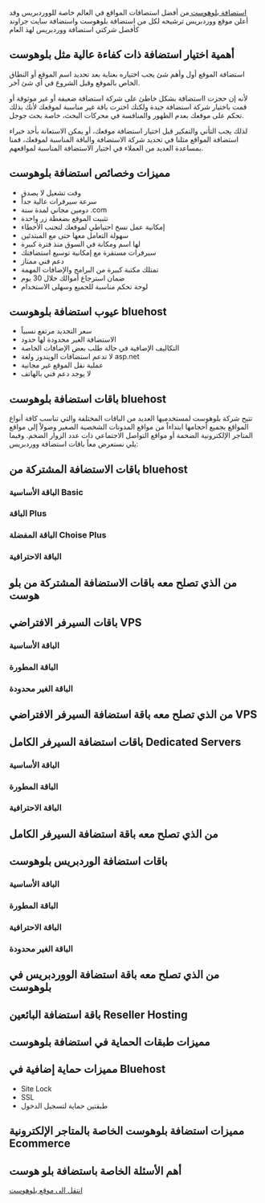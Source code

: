 [استضافة بلوهوست ](https://dekkah.com/offer/bluehost) من أفضل استضافات المواقع في العالم خاصة للووردبريس وقد أعلن موقع ووردبريس ترشيحه لكل من استضافة بلوهوست واستضافة سايت جراوند كأفضل شركتي استضافة ووردبريس لهذ العام
## أهمية اختيار استضافة ذات كفاءة عالية مثل بلوهوست
استضافة الموقع أول وأهم شئ يجب اختياره بعناية بعد تحديد اسم الموقع أو النطاق الخاص بالموقع وقبل الشروع في أي شئ آخر.

لأنه إن حجزت ااستضافة بشكل خاطئ على شركة استضافة ضعيفة أو غير موثوقة أو قمت باختيار شركة استضافة جيدة ولكنك اخترت باقة غير مناسبة لموقعك لأنك بذلك تحكم على موقعك بعدم الظهور والمنافسة في محركات البحث، خاصة بحث جوجل.

لذلك يجب التأني والتفكير قبل اختيار استضافة موقعك، أو يمكن الاستعانة بأحد خبراء استضافة المواقع مثلنا في تحديد شركة الاستضافة والباقة المناسبة لموقعك، قمنا بمساعدة العديد من العملاء في اختيار الاستضافة المناسبة لمواقعهم.
## مميزات وخصائص استضافة بلوهوست
- وقت تشغيل لا يصدق
- سرعة سيرفرات عالية جداً
- دومين مجاني لمدة سنة .com
- تثبيت الموقع بضغطة زر واحدة
- إمكانية عمل نسخ احتياطي لموقعك لتجنب الأخطاء
- سهولة التعامل معها حتى مع المبتدئين
- لها اسم ومكانة في السوق منذ فترة كبيرة
- سيرفرات مستقرة مع إمكانية توسيع استضافتك
- دعم فني ممتاز
- تمتلك مكتبة كبيرة من البرامج والإضافات المهمة
- ضمان استرجاع أموالك خلال 30 يوم
- لوحة تحكم مناسبة للجميع وسهلى الاستخدام
## عيوب استضافة بلوهوست bluehost
- سعر التجديد مرتفع نسبياً
- الاستضافة الغير محدودة لها حدود
- التكاليف الإضافية في حالة طلب بعض الإضافات الخاصة
- لا تدعم استضافات الويندوز ولغة asp.net
- عملية نقل الموقع غير مجانية
- لا يوجد دعم فني بالهاتف
## باقات استضافة بلوهوست bluehost
تتيح شركة بلوهوست لمستخدميها العديد من الباقات المختلفة والتي تناسب كافة أنواع المواقع بجميع أحجامها ابتداءاً من مواقع المدونات الشخصية الصغير وصولاً إلى مواقع المتاجر الإلكترونية الضخمة أو مواقع التواصل الاجتماعي ذات عدد الزوار الضخم.
وفيما يلي نستعرض معاً باقات استضافة ووردبريس:
## باقات الاستضافة المشتركة من bluehost
### الباقة الأساسية Basic
### الباقة Plus
###  الباقة المفضلة Choise Plus
### الباقة الاحترافية 
## من الذي تصلح معه باقات الاستضافة المشتركة من بلو هوست
##  باقات السيرفر الافتراضي VPS
### الباقة الأساسية
### الباقة المطورة
### الباقة الغير محدودة
## من الذي تصلح معه باقة استضافة السيرفر الافتراضي VPS
## باقات استضافة السيرفر الكامل Dedicated Servers
### الباقة الأساسية
### الباقة المطورة
### الباقة الاحترافية
## من الذي تصلح معه باقة استضافة السيرفر الكامل
## باقات استضافة الوردبريس بلوهوست
### الباقة الأساسية
### الباقة المطورة
### الباقة الاحترافية
### الباقة الغير محدودة
## من الذي تصلح معه باقة استضافة الووردبريس في بلوهوست
## باقة استضافة البائعين Reseller Hosting
## مميزات طبقات الحماية في استضافة بلوهوست
## مميزات حماية إضافية في Bluehost
- Site Lock
- SSL
- طبقتين حماية لتسجيل الدخول
## مميزات استضافة بلوهوست الخاصة بالمتاجر الإلكترونية Ecommerce
## أهم الأسئلة الخاصة باستضافة بلو هوست





[انتقل الى موقع بلوهوست](https://dekkah.com/offer/bluehost)
